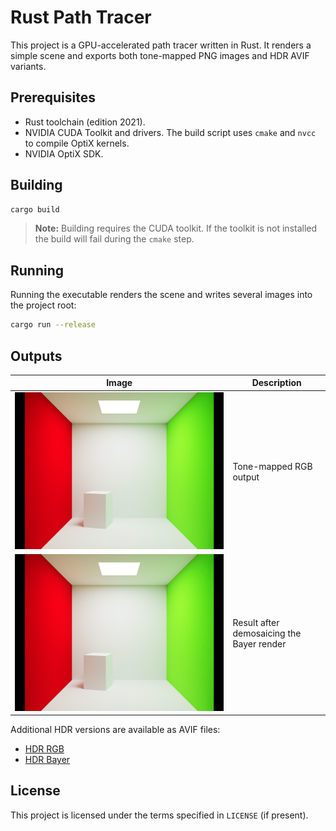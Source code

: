 # Rust Path Tracer

This project is a GPU-accelerated path tracer written in Rust. It renders a simple scene and exports both tone-mapped PNG images and HDR AVIF variants.

## Prerequisites

- Rust toolchain (edition 2021).
- NVIDIA CUDA Toolkit and drivers. The build script uses `cmake` and `nvcc` to compile OptiX kernels.
- NVIDIA OptiX SDK.

## Building

```bash
cargo build
```

> **Note:** Building requires the CUDA toolkit. If the toolkit is not installed the build will fail during the `cmake` step.

## Running

Running the executable renders the scene and writes several images into the project root:

```bash
cargo run --release
```

## Outputs

| Image | Description |
|-------|-------------|
| ![Path traced RGB output](pt.png) | Tone-mapped RGB output |
| ![Demosaiced Bayer output](pt_bayer.png) | Result after demosaicing the Bayer render |

Additional HDR versions are available as AVIF files:

- [HDR RGB](pt_pq.avif)
- [HDR Bayer](pt_bayer_pq.avif)

## License

This project is licensed under the terms specified in `LICENSE` (if present).
